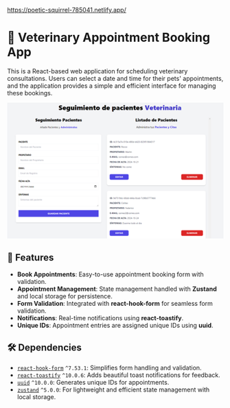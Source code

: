 https://poetic-squirrel-785041.netlify.app/

# 🐾 Veterinary Appointment Booking App

This is a React-based web application for scheduling veterinary consultations. Users can select a date and time for their pets' appointments, and the application provides a simple and efficient interface for managing these bookings.

![Home Page](public/print.png)

## 🌟 Features

- **Book Appointments**: Easy-to-use appointment booking form with validation.
- **Appointment Management**: State management handled with **Zustand** and local storage for persistence.
- **Form Validation**: Integrated with **react-hook-form** for seamless form validation.
- **Notifications**: Real-time notifications using **react-toastify**.
- **Unique IDs**: Appointment entries are assigned unique IDs using **uuid**.

## 🛠 Dependencies

- [`react-hook-form`](https://react-hook-form.com/) `^7.53.1`: Simplifies form handling and validation.
- [`react-toastify`](https://fkhadra.github.io/react-toastify/) `^10.0.6`: Adds beautiful toast notifications for feedback.
- [`uuid`](https://www.npmjs.com/package/uuid) `^10.0.0`: Generates unique IDs for appointments.
- [`zustand`](https://github.com/pmndrs/zustand) `^5.0.0`: For lightweight and efficient state management with local storage.
